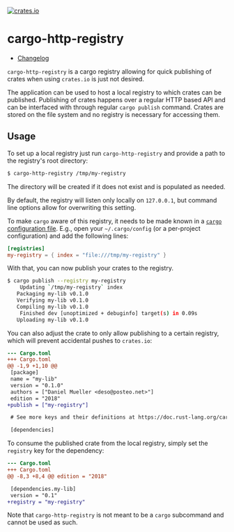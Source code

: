 [![crates.io](https://img.shields.io/crates/v/cargo-http-registry.svg)](https://crates.io/crates/cargo-http-registry)

cargo-http-registry
===================

- [Changelog](CHANGELOG.md)

`cargo-http-registry` is a cargo registry allowing for quick publishing
of crates when using `crates.io` is just not desired.

The application can be used to host a local registry to which crates can
be published. Publishing of crates happens over a regular HTTP based API
and can be interfaced with through regular `cargo publish` command.
Crates are stored on the file system and no registry is necessary for
accessing them.

Usage
-----

To set up a local registry just run `cargo-http-registry` and provide
a path to the registry's root directory:
```sh
$ cargo-http-registry /tmp/my-registry
```

The directory will be created if it does not exist and is populated as
needed.

By default, the registry will listen only locally on `127.0.0.1`, but
command line options allow for overwriting this setting.

To make `cargo` aware of this registry, it needs to be made known in a
[`cargo` configuration file][cargo-config]. E.g., open your
`~/.cargo/config` (or a per-project configuration) and add the following
lines:
```toml
[registries]
my-registry = { index = "file:///tmp/my-registry" }
```

With that, you can now publish your crates to the registry.
```sh
$ cargo publish --registry my-registry
    Updating `/tmp/my-registry` index
   Packaging my-lib v0.1.0
   Verifying my-lib v0.1.0
   Compiling my-lib v0.1.0
    Finished dev [unoptimized + debuginfo] target(s) in 0.09s
   Uploading my-lib v0.1.0
```

You can also adjust the crate to only allow publishing to a certain
registry, which will prevent accidental pushes to `crates.io`:
```diff
--- Cargo.toml
+++ Cargo.toml
@@ -1,9 +1,10 @@
 [package]
 name = "my-lib"
 version = "0.1.0"
 authors = ["Daniel Mueller <deso@posteo.net>"]
 edition = "2018"
+publish = ["my-registry"]

 # See more keys and their definitions at https://doc.rust-lang.org/cargo/reference/manifest.html

 [dependencies]
```

To consume the published crate from the local registry, simply set the
`registry` key for the dependency:
```diff
--- Cargo.toml
+++ Cargo.toml
@@ -8,3 +8,4 @@ edition = "2018"

 [dependencies.my-lib]
 version = "0.1"
+registry = "my-registry"
```

Note that `cargo-http-registry` is not meant to be a `cargo` subcommand
and cannot be used as such.

[cargo-config]: https://doc.rust-lang.org/cargo/reference/config.html
[docs-rs]: https://docs.rs/crate/cargo-http-registry
